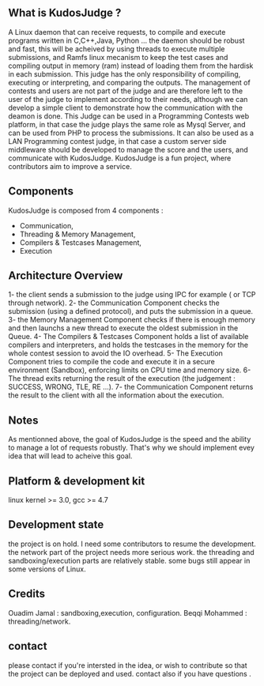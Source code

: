 
What is KudosJudge ?
--------------------------------
A Linux daemon that can receive requests, to compile and execute programs written in C,C++,Java, Python ...
the daemon should be robust and fast, this will be acheived by using threads to execute multiple submissions, and Ramfs linux mecanism to keep the test cases and compiling output in memory (ram) instead of loading them from the hardisk in each submission. This judge has the only responsibility of compiling, executing or interpreting, and comparing the outputs. The management of contests and users are not part of the judge and are therefore left to the user of the judge to implement according to their needs, although we can develop a simple client to demonstrate how the communication with the deamon is done.
This Judge can be used in a Programming Contests web platform, in that case the judge plays the same role as Mysql Server, and can be used from PHP to process the submissions. It can also be used as a LAN Programming contest judge, in that case a custom server side middleware should be developed to manage the score and the users, and communicate with KudosJudge.
KudosJudge is a fun project, where contributors aim to improve a service.

Components
---------------------
KudosJudge is composed from 4 components : 
- Communication, 
- Threading & Memory Management,
- Compilers & Testcases Management,
- Execution


Architecture Overview
----------------------
1- the client sends a submission to the judge using IPC for example ( or TCP through network).
2- the Communication Component checks the submission (using a defined protocol), and puts the submission in a queue.
3- the Memory Management Component checks if there is enough memory and then launchs a new thread to execute the oldest submission in the Queue.
4- The Compilers & Testcases Component holds a list of available compilers and interpreters, and holds the testcases in the memory for the whole contest session to avoid the IO overhead.
5- The Execution Component tries to compile the code and execute it in a secure environment (Sandbox), enforcing limits on CPU time and memory size.
6- The thread exits returning the result of the execution (the judgement : SUCCESS, WRONG, TLE, RE ...).
7- the Communication Component returns the result to the client with all the information about the execution.

Notes
----------
As mentionned above, the goal of KudosJudge is the speed and the ability to manage a lot of requests robustly. That's why we should implement evey idea that will lead to acheive this goal. 


Platform & development kit
----------------------------
linux kernel >= 3.0, gcc >= 4.7

Development state
--------------------------
the project is on hold. I need some contributors to resume the development. 
the network part of the project needs more serious work.
the threading and sandboxing/execution parts are relatively stable. some bugs still appear in some versions of Linux.

Credits 
----------------------------
Ouadim Jamal           : sandboxing,execution, configuration.
Beqqi Mohammed         : threading/network.

contact
------------------------------
please contact if you're intersted in the idea, or wish to contribute so that the project can be deployed and used. 
contact also if you have questions .